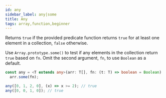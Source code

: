```yaml
---
id: any
sidebar_label: any|some
title: Any
tags: array,function,beginner
---
```


Returns `true` if the provided predicate function returns `true` for at least one element in a collection, `false` otherwise.

Use `Array.prototype.some()` to test if any elements in the collection return `true` based on `fn`.
Omit the second argument, `fn`, to use `Boolean` as a default.

```ts
const any = <T extends any>(arr: T[], fn: (t: T) => boolean = Boolean) =>
  arr.some(fn);
```

```ts
any([0, 1, 2, 0], (x) => x >= 2); // true
any([0, 0, 1, 0]); // true
```
